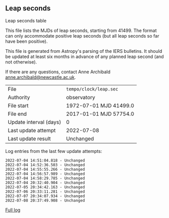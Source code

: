 
## Leap seconds

Leap seconds table

This file lists the MJDs of leap seconds, starting from 41499.
The format can only accommodate positive leap seconds (but all
leap seconds so far have been positive).

This file is generated from Astropy's parsing of the IERS
bulletins. It should be updated at least six months in advance
of any planned leap second (and not otherwise).

If there are any questions, contact Anne Archibald
<anne.archibald@newcastle.ac.uk>.

|     |     |
|:--- |:--- |
| File | `tempo/clock/leap.sec` |
| Authority | observatory |
| File start | 1972-07-01 MJD 41499.0 |
| File end | 2017-01-01 MJD 57754.0 |
| Update interval (days) | 0 |
| Last update attempt | 2022-07-08 |
| Last update result | Unchanged |

Log entries from the last few update attempts:
```
2022-07-04 14:51:04.818 - Unchanged
2022-07-04 14:52:36.503 - Unchanged
2022-07-04 14:55:55.266 - Unchanged
2022-07-04 14:56:57.989 - Unchanged
2022-07-04 14:58:29.785 - Unchanged
2022-07-04 20:32:40.904 - Unchanged
2022-07-05 20:34:42.163 - Unchanged
2022-07-06 20:33:11.281 - Unchanged
2022-07-07 20:34:07.934 - Unchanged
2022-07-08 20:37:49.908 - Unchanged
```
[Full log](https://raw.githubusercontent.com/ipta/pulsar-clock-corrections/main/log/tempo/clock/leap.sec.log)
